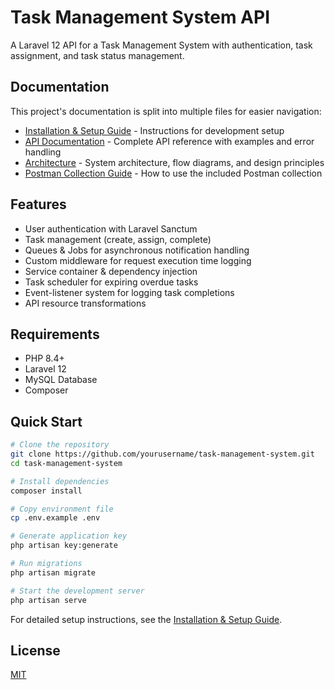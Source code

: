 # Task Management System API

A Laravel 12 API for a Task Management System with authentication, task assignment, and task status management.

## Documentation

This project's documentation is split into multiple files for easier navigation:

- [Installation & Setup Guide](docs/installation.md) - Instructions for development setup
- [API Documentation](docs/api.md) - Complete API reference with examples and error handling
- [Architecture](docs/architecture.md) - System architecture, flow diagrams, and design principles
- [Postman Collection Guide](docs/postman.md) - How to use the included Postman collection

## Features

- User authentication with Laravel Sanctum
- Task management (create, assign, complete)
- Queues & Jobs for asynchronous notification handling
- Custom middleware for request execution time logging
- Service container & dependency injection
- Task scheduler for expiring overdue tasks
- Event-listener system for logging task completions
- API resource transformations

## Requirements

- PHP 8.4+
- Laravel 12
- MySQL Database
- Composer

## Quick Start

```bash
# Clone the repository
git clone https://github.com/yourusername/task-management-system.git
cd task-management-system

# Install dependencies
composer install

# Copy environment file
cp .env.example .env

# Generate application key
php artisan key:generate

# Run migrations
php artisan migrate

# Start the development server
php artisan serve
```

For detailed setup instructions, see the [Installation & Setup Guide](docs/installation.md).

## License

[MIT](https://choosealicense.com/licenses/mit/)
